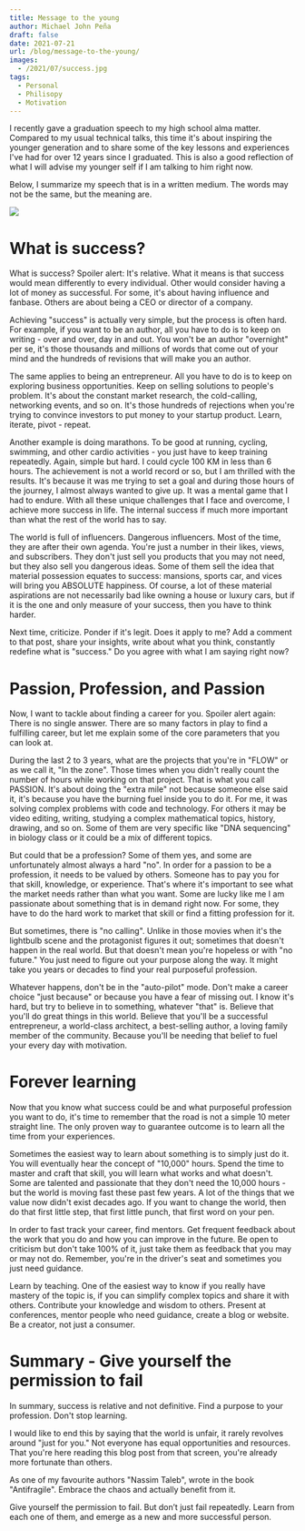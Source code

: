 ```yaml
---
title: Message to the young
author: Michael John Peña
draft: false
date: 2021-07-21
url: /blog/message-to-the-young/
images:
  - /2021/07/success.jpg
tags:
  - Personal
  - Philisopy
  - Motivation
---
```


I recently gave a graduation speech to my high school alma matter. Compared to my usual technical talks, this time it's about inspiring the younger generation and to share some of the key lessons and experiences I've had for over 12 years since I graduated. This is also a good reflection of what I will advise my younger self if I am talking to him right now.

Below, I summarize my speech that is in a written medium. The words may not be the same, but the meaning are.

![](/2021/07/success.jpg)

# What is success?

What is success? Spoiler alert: It's relative. What it means is that success would mean differently to every individual. Other would consider having a lot of money as successful. For some, it's about having influence and fanbase. Others are about being a CEO or director of a company.

Achieving "success" is actually very simple, but the process is often hard. For example, if you want to be an author, all you have to do is to keep on writing - over and over, day in and out. You won't be an author "overnight" per se, it's those thousands and millions of words that come out of your mind and the hundreds of revisions that will make you an author.

The same applies to being an entrepreneur. All you have to do is to keep on exploring business opportunities. Keep on selling solutions to people's problem. It's about the constant market research, the cold-calling, networking events, and so on. It's those hundreds of rejections when you're trying to convince investors to put money to your startup product. Learn, iterate, pivot - repeat.

Another example is doing marathons. To be good at running, cycling, swimming, and other cardio activities - you just have to keep training repeatedly. Again, simple but hard. I could cycle 100 KM in less than 6 hours. The achievement is not a world record or so, but I am thrilled with the results. It's because it was me trying to set a goal and during those hours of the journey, I almost always wanted to give up. It was a mental game that I had to endure. With all these unique challenges that I face and overcome, I achieve more success in life. The internal success if much more important than what the rest of the world has to say.

The world is full of influencers. Dangerous influencers. Most of the time, they are after their own agenda. You're just a number in their likes, views, and subscribers. They don't just sell you products that you may not need, but they also sell you dangerous ideas. Some of them sell the idea that material possession equates to success: mansions, sports car, and vices will bring you ABSOLUTE happiness. Of course, a lot of these material aspirations are not necessarily bad like owning a house or luxury cars, but if it is the one and only measure of your success, then you have to think harder.

Next time, criticize. Ponder if it's legit. Does it apply to me? Add a comment to that post, share your insights, write about what you think, constantly redefine what is "success." Do you agree with what I am saying right now?

# Passion, Profession, and Passion

Now, I want to tackle about finding a career for you. Spoiler alert again: There is no single answer. There are so many factors in play to find a fulfilling career, but let me explain some of the core parameters that you can look at.

During the last 2 to 3 years, what are the projects that you're in "FLOW" or as we call it, "In the zone". Those times when you didn't really count the number of hours while working on that project. That is what you call PASSION. It's about doing the "extra mile" not because someone else said it, it's because you have the burning fuel inside you to do it. For me, it was solving complex problems with code and technology. For others it may be video editing, writing, studying a complex mathematical topics, history, drawing, and so on. Some of them are very specific like "DNA sequencing" in biology class or it could be a mix of different topics.

But could that be a profession? Some of them yes, and some are unfortunately almost always a hard "no". In order for a passion to be a profession, it needs to be valued by others. Someone has to pay you for that skill, knowledge, or experience. That's where it's important to see what the market needs rather than what you want. Some are lucky like me I am passionate about something that is in demand right now. For some, they have to do the hard work to market that skill or find a fitting profession for it.

But sometimes, there is "no calling". Unlike in those movies when it's the lightbulb scene and the protagonist figures it out; sometimes that doesn't happen in the real world. But that doesn't mean you're hopeless or with "no future." You just need to figure out your purpose along the way. It might take you years or decades to find your real purposeful profession.

Whatever happens, don't be in the "auto-pilot" mode. Don't make a career choice "just because" or because you have a fear of missing out. I know it's hard, but try to believe in to something, whatever "that" is. Believe that you'll do great things in this world. Believe that you'll be a successful entrepreneur, a world-class architect, a best-selling author, a loving family member of the community. Because you'll be needing that belief to fuel your every day with motivation.

# Forever learning

Now that you know what success could be and what purposeful profession you want to do, it's time to remember that the road is not a simple 10 meter straight line. The only proven way to guarantee outcome is to learn all the time from your experiences.

Sometimes the easiest way to learn about something is to simply just do it. You will eventually hear the concept of "10,000" hours. Spend the time to master and craft that skill, you will learn what works and what doesn't. Some are talented and passionate that they don't need the 10,000 hours - but the world is moving fast these past few years. A lot of the things that we value now didn't exist decades ago. If you want to change the world, then do that first little step, that first little punch, that first word on your pen.

In order to fast track your career, find mentors. Get frequent feedback about the work that you do and how you can improve in the future. Be open to criticism but don't take 100% of it, just take them as feedback that you may or may not do. Remember, you're in the driver's seat and sometimes you just need guidance.

Learn by teaching. One of the easiest way to know if you really have mastery of the topic is, if you can simplify complex topics and share it with others. Contribute your knowledge and wisdom to others. Present at conferences, mentor people who need guidance, create a blog or website. Be a creator, not just a consumer.

# Summary - Give yourself the permission to fail

In summary, success is relative and not definitive. Find a purpose to your profession. Don't stop learning.

I would like to end this by saying that the world is unfair, it rarely revolves around "just for you." Not everyone has equal opportunities and resources. That you're here reading this blog post from that screen, you're already more fortunate than others.

As one of my favourite authors "Nassim Taleb", wrote in the book "Antifragile". Embrace the chaos and actually benefit from it.

Give yourself the permission to fail. But don’t just fail repeatedly. Learn from each one of them, and emerge as a new and more successful person.
